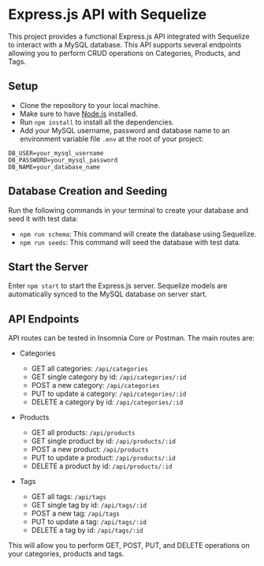 # Express.js API with Sequelize

This project provides a functional Express.js API integrated with Sequelize to interact with a MySQL database. This API supports several endpoints allowing you to perform CRUD operations on Categories, Products, and Tags.

## Setup

- Clone the repository to your local machine.
- Make sure to have [Node.js](https://nodejs.org/) installed.
- Run `npm install` to install all the dependencies.
- Add your MySQL username, password and database name to an environment variable file `.env` at the root of your project:

```env
DB_USER=your_mysql_username
DB_PASSWORD=your_mysql_password
DB_NAME=your_database_name
```

## Database Creation and Seeding

Run the following commands in your terminal to create your database and seed it with test data:

- `npm run schema`: This command will create the database using Sequelize.
- `npm run seeds`: This command will seed the database with test data.

## Start the Server

Enter `npm start` to start the Express.js server. Sequelize models are automatically synced to the MySQL database on server start.

## API Endpoints

API routes can be tested in Insomnia Core or Postman. The main routes are:

- Categories
  - GET all categories: `/api/categories`
  - GET single category by id: `/api/categories/:id`
  - POST a new category: `/api/categories`
  - PUT to update a category: `/api/categories/:id`
  - DELETE a category by id: `/api/categories/:id`
  
- Products
  - GET all products: `/api/products`
  - GET single product by id: `/api/products/:id`
  - POST a new product: `/api/products`
  - PUT to update a product: `/api/products/:id`
  - DELETE a product by id: `/api/products/:id`
  
- Tags
  - GET all tags: `/api/tags`
  - GET single tag by id: `/api/tags/:id`
  - POST a new tag: `/api/tags`
  - PUT to update a tag: `/api/tags/:id`
  - DELETE a tag by id: `/api/tags/:id`

This will allow you to perform GET, POST, PUT, and DELETE operations on your categories, products and tags.
